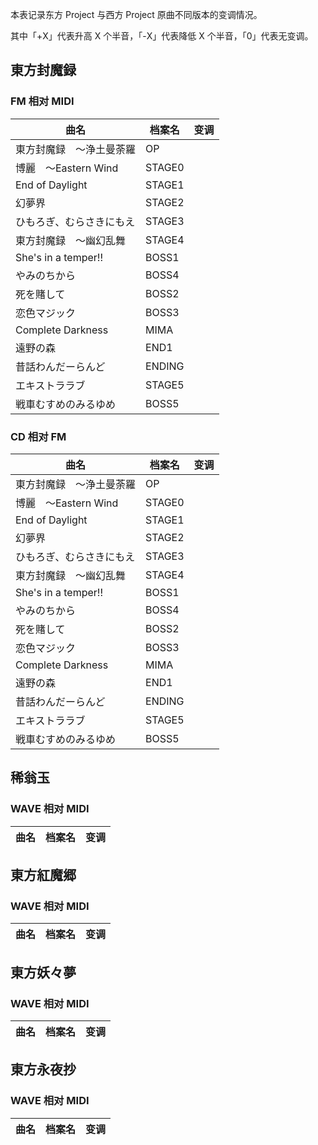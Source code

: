 本表记录东方 Project 与西方 Project 原曲不同版本的变调情况。

其中「+X」代表升高 X 个半音，「-X」代表降低 X 个半音，「0」代表无变调。

## 東方封魔録
### FM 相对 MIDI
|曲名|档案名|变调|
|-|-|-|
|東方封魔録　〜浄土曼荼羅|OP||
|博麗　〜Eastern Wind|STAGE0||
|End of Daylight|STAGE1||
|幻夢界|STAGE2||
|ひもろぎ、むらさきにもえ|STAGE3||
|東方封魔録　〜幽幻乱舞|STAGE4||
|She's in a temper!!|BOSS1||
|やみのちから|BOSS4||
|死を賭して|BOSS2||
|恋色マジック|BOSS3||
|Complete Darkness|MIMA||
|遠野の森|END1||
|昔話わんだーらんど|ENDING||
|エキストララブ|STAGE5||
|戦車むすめのみるゆめ|BOSS5||

### CD 相对 FM
|曲名|档案名|变调|
|-|-|-|
|東方封魔録　〜浄土曼荼羅|OP||
|博麗　〜Eastern Wind|STAGE0||
|End of Daylight|STAGE1||
|幻夢界|STAGE2||
|ひもろぎ、むらさきにもえ|STAGE3||
|東方封魔録　〜幽幻乱舞|STAGE4||
|She's in a temper!!|BOSS1||
|やみのちから|BOSS4||
|死を賭して|BOSS2||
|恋色マジック|BOSS3||
|Complete Darkness|MIMA||
|遠野の森|END1||
|昔話わんだーらんど|ENDING||
|エキストララブ|STAGE5||
|戦車むすめのみるゆめ|BOSS5||

## 稀翁玉
### WAVE 相对 MIDI
|曲名|档案名|变调|
|-|-|-|

## 東方紅魔郷
### WAVE 相对 MIDI
|曲名|档案名|变调|
|-|-|-|

## 東方妖々夢
### WAVE 相对 MIDI
|曲名|档案名|变调|
|-|-|-|

## 東方永夜抄
### WAVE 相对 MIDI
|曲名|档案名|变调|
|-|-|-|
